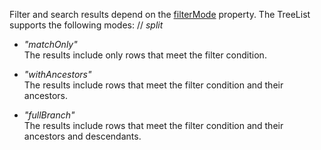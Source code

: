 Filter and search results depend on the [filterMode](/Documentation/ApiReference/UI_Components/dxTreeList/Configuration/#filterMode) property. The TreeList supports the following modes:
// _split_
 
- *"matchOnly"*    
  The results include only rows that meet the filter condition.

- *"withAncestors"*    
  The results include rows that meet the filter condition and their ancestors.

- *"fullBranch"*    
  The results include rows that meet the filter condition and their ancestors and descendants.